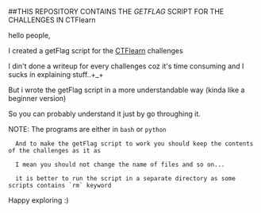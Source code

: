 ##THIS REPOSITORY CONTAINS THE *GETFLAG* SCRIPT FOR THE CHALLENGES IN CTFlearn

hello people,

I created a getFlag script for the [CTFlearn](https://ctflearn.com/) challenges

I din't done a writeup for every challenges coz it's time consuming and I sucks in explaining stuff..+_+

But i wrote the getFlag script in a more understandable way (kinda like a beginner version) 

So you can probably understand it just by go throughing it.

NOTE: The programs are either in `bash` or `python` 

      And to make the getFlag script to work you should keep the contents of the challenges as it as

	  I mean you should not change the name of files and so on...

	  it is better to run the script in a separate directory as some scripts contains `rm` keyword

Happy exploring :) 